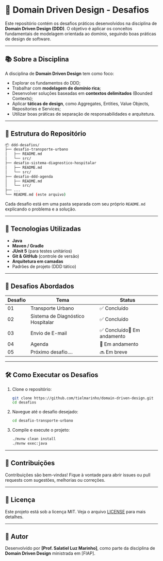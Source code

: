 
# 🧠 Domain Driven Design - Desafios

Este repositório contém os desafios práticos desenvolvidos na disciplina de **Domain Driven Design (DDD)**. O objetivo é aplicar os conceitos fundamentais de modelagem orientada ao domínio, seguindo boas práticas de design de software.

---

## 📚 Sobre a Disciplina

A disciplina de **Domain Driven Design** tem como foco:

- Explorar os fundamentos do DDD;
- Trabalhar com **modelagem de domínio rica**;
- Desenvolver soluções baseadas em **contextos delimitados** (Bounded Contexts);
- Aplicar **táticas de design**, como Aggregates, Entities, Value Objects, Repositories e Services;
- Utilizar boas práticas de separação de responsabilidades e arquitetura.

---

## 📁 Estrutura do Repositório

```bash
📦 ddd-desafios/
├── desafio-transporte-urbano
│   ├── README.md
│   └── src/
├── desafio-sistema-diagnostico-hospitalar
│   ├── README.md
│   └── src/
├── desafio-ddd-agenda
│   ├── README.md
│   └── src/
├── ...
└── README.md (este arquivo)
```

Cada desafio está em uma pasta separada com seu próprio `README.md` explicando o problema e a solução.

---

## 🚀 Tecnologias Utilizadas

- **Java**
- **Maven / Gradle**
- **JUnit 5** (para testes unitários)
- **Git & GitHub** (controle de versão)
- **Arquitetura em camadas**
- Padrões de projeto (DDD tático)

---

## 🧩 Desafios Abordados

| Desafio | Tema | Status |
|--------|------|--------|
| 01     | Transporte Urbano       | ✅ Concluído |
| 02     | Sistema de Diagnóstico Hospitalar | ✅ Concluído |
| 03     | Envio de E-mail  | ✅ Concluído🚧 Em andamento |
| 04     | Agenda | 🚧 Em andamento |
| 05     | Próximo desafio.... | 🔜 Em breve      |

---

## 🛠️ Como Executar os Desafios

1. Clone o repositório:
   ```bash
   git clone https://github.com/tielmarinho/domain-driven-design.git
   cd desafios
   ```

2. Navegue até o desafio desejado:
   ```bash
   cd desafio-transporte-urbano
   ```

3. Compile e execute o projeto:
   ```bash
   ./mvnw clean install
   ./mvnw exec:java
   ```

---

## 🤝 Contribuições

Contribuições são bem-vindas! Fique à vontade para abrir issues ou pull requests com sugestões, melhorias ou correções.

---

## 📄 Licença

Este projeto está sob a licença MIT. Veja o arquivo [LICENSE](LICENSE) para mais detalhes.

---

## 👨 Autor

Desenvolvido por **[Prof. Salatiel Luz Marinho]**, como parte da disciplina de **Domain Driven Design** ministrada em [FIAP].
